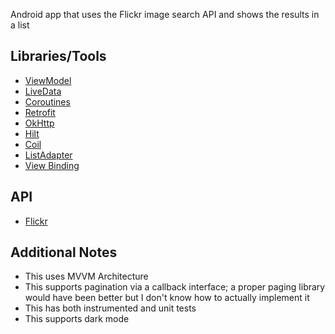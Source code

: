 Android app that uses the Flickr image search API and shows the results in a list

## Libraries/Tools
- [ViewModel](https://developer.android.com/topic/libraries/architecture/viewmodel)
- [LiveData](https://developer.android.com/topic/libraries/architecture/livedata)
- [Coroutines](https://developer.android.com/kotlin/coroutines)
- [Retrofit](https://square.github.io/retrofit/)
- [OkHttp](https://square.github.io/okhttp/)
- [Hilt](https://developer.android.com/training/dependency-injection/hilt-android)
- [Coil](https://coil-kt.github.io/coil/)
- [ListAdapter](https://developer.android.com/reference/androidx/recyclerview/widget/ListAdapter)
- [View Binding](https://developer.android.com/topic/libraries/view-binding)

## API
- [Flickr](https://www.flickr.com/)

## Additional Notes
* This uses MVVM Architecture
* This supports pagination via a callback interface; a proper paging library would have been better but I don't know how to actually implement it
* This has both instrumented and unit tests
* This supports dark mode
